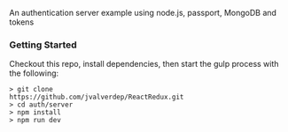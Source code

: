 An authentication server example using node.js, passport, MongoDB and tokens

### Getting Started

Checkout this repo, install dependencies, then start the gulp process with the following:

```
> git clone 
https://github.com/jvalverdep/ReactRedux.git
> cd auth/server
> npm install
> npm run dev
```